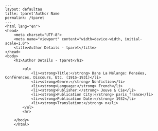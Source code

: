 
    ---
    layout: defaultau
    title: tparet'Author Name 
    permalink: /tparet
    ---
    <html lang="en">
    <head>
        <meta charset="UTF-8">
        <meta name="viewport" content="width=device-width, initial-scale=1.0">
        <title>Author Details - tparet</title>
    </head>
    <body>
        <h1>Author Details - tparet</h1>
        
            <ul>
                <li><strong>Title:</strong> Dans La Mélange: Pensées, Conférences, Discours, Etc. (1916-1931)</li>
                <li><strong>Genre:</strong> Nonfiction</li>
                <li><strong>Language:</strong> French</li>
                <li><strong>Publisher:</strong> Jouve & Cie</li>
                <li><strong>Publication City:</strong> paris_france</li>
                <li><strong>Publication Date:</strong> 1932</li>
                <li><strong>Translation:</strong> n</li>
            </ul>
            <hr>
            
        </body>
        </html>
        